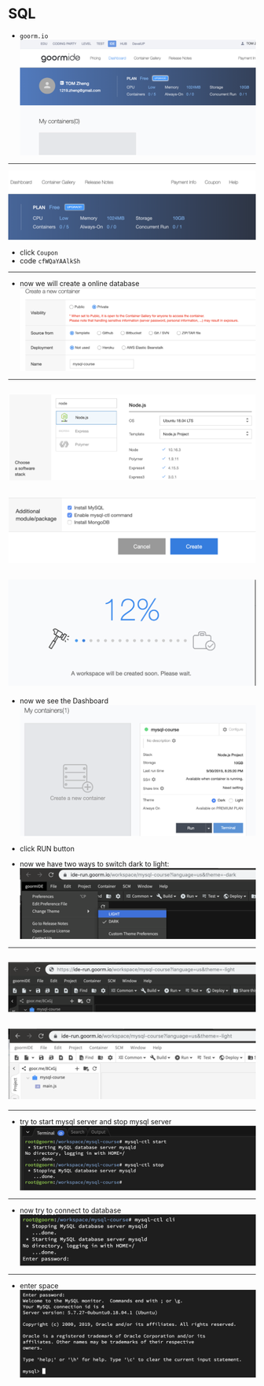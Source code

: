 # SQL

- `goorm.io`
![](img/2019-09-30-20-19-33.png)
---
![](img/2019-09-30-20-20-29.png)
- click `Coupon`
- code `cfWQaYAAlkSh`
---
- now we will create a online database
![](img/2019-09-30-20-24-06.png)
---
![](img/2019-09-30-20-24-27.png)
---
![](img/2019-09-30-20-24-45.png)
---
![](img/2019-09-30-20-25-18.png)
---

- now we see the Dashboard
![](img/2019-09-30-20-28-55.png)
- click RUN button

- now we have two ways to switch dark to light:
![](img/2019-09-30-20-32-08.png)
---
![](img/2019-09-30-20-32-29.png)
---
![](img/2019-09-30-20-33-18.png)
---

---
- try to start mysql server and stop mysql server
![](img/2019-09-30-20-51-24.png)
---
- now try to connect to database
![](img/2019-09-30-20-53-46.png)
---
- enter space
![](img/2019-09-30-20-56-11.png)

